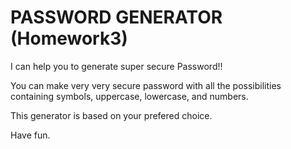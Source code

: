 # PASSWORD GENERATOR (Homework3)

I can help you to generate super secure Password!!

You can make very very secure password with all the possibilities containing symbols, uppercase, lowercase, and numbers.

This generator is based on your prefered choice.

Have fun.

